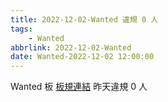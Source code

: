 ```yaml
---
title: 2022-12-02-Wanted 違規 0 人
tags:
    - Wanted
abbrlink: 2022-12-02-Wanted
date: Wanted-2022-12-02 12:00:00
---
```

Wanted 板 [板規連結](https://www.ptt.cc/bbs/Wanted/M.1608829773.A.D3B.html)
昨天違規 0 人
